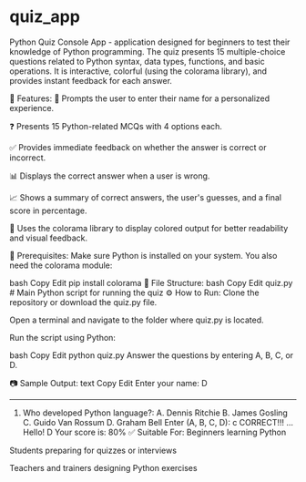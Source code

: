 # quiz_app
Python Quiz Console App - application designed for beginners to test their knowledge of Python programming. The quiz presents 15 multiple-choice questions related to Python syntax, data types, functions, and basic operations. It is interactive, colorful (using the colorama library), and provides instant feedback for each answer.

🚀 Features:
💬 Prompts the user to enter their name for a personalized experience.

❓ Presents 15 Python-related MCQs with 4 options each.

✅ Provides immediate feedback on whether the answer is correct or incorrect.

📊 Displays the correct answer when a user is wrong.

📈 Shows a summary of correct answers, the user's guesses, and a final score in percentage.

🎨 Uses the colorama library to display colored output for better readability and visual feedback.

🧰 Prerequisites:
Make sure Python is installed on your system. You also need the colorama module:

bash
Copy
Edit
pip install colorama
📂 File Structure:
bash
Copy
Edit
quiz.py        # Main Python script for running the quiz
⚙️ How to Run:
Clone the repository or download the quiz.py file.

Open a terminal and navigate to the folder where quiz.py is located.

Run the script using Python:

bash
Copy
Edit
python quiz.py
Answer the questions by entering A, B, C, or D.

📷 Sample Output:
text
Copy
Edit
Enter your name: D
**************
1. Who developed Python language?: 
A. Dennis Ritchie
B. James Gosling
C. Guido Van Rossum
D. Graham Bell
Enter (A, B, C, D): c
CORRECT!!!
...
Hello! D Your score is: 80%
✅ Suitable For:
Beginners learning Python

Students preparing for quizzes or interviews

Teachers and trainers designing Python exercises
